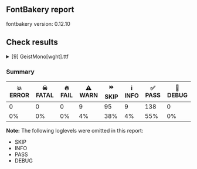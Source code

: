 ## FontBakery report

fontbakery version: 0.12.10





## Check results



<details><summary>[9] GeistMono[wght].ttf</summary>
<div>
<details>
    <summary>⚠️ <b>WARN</b> Checking correctness of monospaced metadata. <a href="https://fontbakery.readthedocs.io/en/stable/fontbakery/checks/opentype.name.html#"></a></summary>
    <div>







* ⚠️ **WARN** <p>The OpenType spec recommends at <a href="https://learn.microsoft.com/en-us/typography/opentype/spec/recom#hhea-table">https://learn.microsoft.com/en-us/typography/opentype/spec/recom#hhea-table</a> that hhea.numberOfHMetrics be set to 3 but this font has 833 instead.
Please read <a href="https://github.com/fonttools/fonttools/issues/3014">https://github.com/fonttools/fonttools/issues/3014</a> to decide whether this makes sense for your font.</p>
 [code: bad-numberOfHMetrics]



</div>
</details>

<details>
    <summary>⚠️ <b>WARN</b> Check accent of Lcaron, dcaron, lcaron, tcaron <a href="https://fontbakery.readthedocs.io/en/stable/fontbakery/checks/universal.html#"></a></summary>
    <div>









* ⚠️ **WARN** <p>dcaron is decomposed and therefore could not be checked. Please check manually.</p>
 [code: decomposed-outline]



* ⚠️ **WARN** <p>tcaron is decomposed and therefore could not be checked. Please check manually.</p>
 [code: decomposed-outline]



</div>
</details>

<details>
    <summary>⚠️ <b>WARN</b> Check font contains no unreachable glyphs <a href="https://fontbakery.readthedocs.io/en/stable/fontbakery/checks/universal.glyphset.html#"></a></summary>
    <div>







* ⚠️ **WARN** <p>The following glyphs could not be reached by codepoint or substitution rules:</p>
<pre><code>- blackCircled

- less_exclam_hyphen_hyphen_hyphen.liga

- numbersign_underscore.liga

- numbersign_underscore_parenleft.liga

- period_period_equal.liga

- slash_equal_equal.liga

- uni0306.cy
</code></pre>
 [code: unreachable-glyphs]



</div>
</details>

<details>
    <summary>⚠️ <b>WARN</b> Glyph names are all valid? <a href="https://fontbakery.readthedocs.io/en/stable/fontbakery/checks/universal.glyphnames.html#"></a></summary>
    <div>







* ⚠️ **WARN** <p>The following glyph names may be too long for some legacy systems which may expect a maximum 31-characters length limit:
asciitilde_asciitilde_greater.liga, hyphen_hyphen_hyphen_greater.liga, less_exclam_hyphen_hyphen_hyphen.liga, numbersign_numbersign_numbersign.liga and numbersign_underscore_parenleft.liga</p>
 [code: legacy-long-names]



</div>
</details>

<details>
    <summary>⚠️ <b>WARN</b> Validate size, and resolution of article images, and ensure article page has minimum length and includes visual assets. <a href="https://fontbakery.readthedocs.io/en/stable/fontbakery/checks/googlefonts.article.html#"></a></summary>
    <div>







* ⚠️ **WARN** <p>Family metadata at fonts/GeistMono/variable does not have an article.</p>
 [code: lacks-article]



</div>
</details>

<details>
    <summary>⚠️ <b>WARN</b> Check for codepoints not covered by METADATA subsets. <a href="https://fontbakery.readthedocs.io/en/stable/fontbakery/checks/googlefonts.subsets.html#"></a></summary>
    <div>







* ⚠️ **WARN** <p>The following codepoints supported by the font are not covered by
any subsets defined in the font's metadata file, and will never
be served. You can solve this by either manually adding additional
subset declarations to METADATA.pb, or by editing the glyphset
definitions.</p>
<ul>
<li>U+02B9 MODIFIER LETTER PRIME: not included in any glyphset definition</li>
<li>U+02C7 CARON: try adding one of: yi, canadian-aboriginal, tifinagh</li>
<li>U+02C8 MODIFIER LETTER VERTICAL LINE: not included in any glyphset definition</li>
<li>U+02D8 BREVE: try adding one of: yi, canadian-aboriginal</li>
<li>U+02D9 DOT ABOVE: try adding one of: yi, canadian-aboriginal</li>
<li>U+02DB OGONEK: try adding one of: yi, canadian-aboriginal</li>
<li>U+02DD DOUBLE ACUTE ACCENT: not included in any glyphset definition</li>
<li>U+0302 COMBINING CIRCUMFLEX ACCENT: try adding one of: coptic, tifinagh, cherokee, math</li>
<li>U+0306 COMBINING BREVE: try adding one of: tifinagh, old-permic</li>
<li>U+0307 COMBINING DOT ABOVE: try adding one of: tai-le, coptic, malayalam, tifinagh, old-permic, canadian-aboriginal, math, syriac</li>
<li>U+030A COMBINING RING ABOVE: try adding syriac</li>
<li>U+030B COMBINING DOUBLE ACUTE ACCENT: try adding one of: osage, cherokee</li>
<li>U+030C COMBINING CARON: try adding one of: cherokee, tai-le</li>
<li>U+0312 COMBINING TURNED COMMA ABOVE: not included in any glyphset definition</li>
<li>U+0326 COMBINING COMMA BELOW: not included in any glyphset definition</li>
<li>U+0327 COMBINING CEDILLA: not included in any glyphset definition</li>
<li>U+0328 COMBINING OGONEK: not included in any glyphset definition</li>
<li>U+0335 COMBINING SHORT STROKE OVERLAY: not included in any glyphset definition</li>
<li>U+0336 COMBINING LONG STROKE OVERLAY: not included in any glyphset definition</li>
<li>U+0337 COMBINING SHORT SOLIDUS OVERLAY: not included in any glyphset definition</li>
<li>U+0338 COMBINING LONG SOLIDUS OVERLAY: not included in any glyphset definition</li>
<li>U+039B GREEK CAPITAL LETTER LAMDA: try adding one of: greek, math, elbasan</li>
<li>U+03A9 GREEK CAPITAL LETTER OMEGA: try adding one of: greek, math, elbasan</li>
<li>U+03BB GREEK SMALL LETTER LAMDA: try adding one of: greek, math</li>
<li>U+03C0 GREEK SMALL LETTER PI: try adding one of: yi, greek, math</li>
<li>U+0E3F THAI CURRENCY SYMBOL BAHT: try adding thai</li>
<li>U+1EBC LATIN CAPITAL LETTER E WITH TILDE: try adding vietnamese</li>
<li>U+1EBD LATIN SMALL LETTER E WITH TILDE: try adding vietnamese</li>
<li>U+2021 DOUBLE DAGGER: try adding adlam</li>
<li>U+2030 PER MILLE SIGN: try adding adlam</li>
<li>U+2070 SUPERSCRIPT ZERO: not included in any glyphset definition</li>
<li>U+2075 SUPERSCRIPT FIVE: not included in any glyphset definition</li>
<li>U+2076 SUPERSCRIPT SIX: not included in any glyphset definition</li>
<li>U+2077 SUPERSCRIPT SEVEN: not included in any glyphset definition</li>
<li>U+2078 SUPERSCRIPT EIGHT: not included in any glyphset definition</li>
<li>U+2079 SUPERSCRIPT NINE: not included in any glyphset definition</li>
<li>U+2080 SUBSCRIPT ZERO: not included in any glyphset definition</li>
<li>U+2081 SUBSCRIPT ONE: not included in any glyphset definition</li>
<li>U+2082 SUBSCRIPT TWO: not included in any glyphset definition</li>
<li>U+2083 SUBSCRIPT THREE: not included in any glyphset definition</li>
<li>U+2084 SUBSCRIPT FOUR: not included in any glyphset definition</li>
<li>U+2085 SUBSCRIPT FIVE: not included in any glyphset definition</li>
<li>U+2086 SUBSCRIPT SIX: not included in any glyphset definition</li>
<li>U+2087 SUBSCRIPT SEVEN: not included in any glyphset definition</li>
<li>U+2088 SUBSCRIPT EIGHT: not included in any glyphset definition</li>
<li>U+2089 SUBSCRIPT NINE: not included in any glyphset definition</li>
<li>U+2107 EULER CONSTANT: not included in any glyphset definition</li>
<li>U+2117 SOUND RECORDING COPYRIGHT: not included in any glyphset definition</li>
<li>U+2153 VULGAR FRACTION ONE THIRD: not included in any glyphset definition</li>
<li>U+2154 VULGAR FRACTION TWO THIRDS: not included in any glyphset definition</li>
<li>U+2155 VULGAR FRACTION ONE FIFTH: not included in any glyphset definition</li>
<li>U+215B VULGAR FRACTION ONE EIGHTH: not included in any glyphset definition</li>
<li>U+215C VULGAR FRACTION THREE EIGHTHS: not included in any glyphset definition</li>
<li>U+215D VULGAR FRACTION FIVE EIGHTHS: not included in any glyphset definition</li>
<li>U+215E VULGAR FRACTION SEVEN EIGHTHS: not included in any glyphset definition</li>
<li>U+2190 LEFTWARDS ARROW: try adding one of: math, symbols</li>
<li>U+2192 RIGHTWARDS ARROW: try adding one of: math, symbols</li>
<li>U+2194 LEFT RIGHT ARROW: try adding one of: math, symbols</li>
<li>U+2195 UP DOWN ARROW: try adding one of: math, symbols</li>
<li>U+2196 NORTH WEST ARROW: try adding one of: math, symbols</li>
<li>U+2197 NORTH EAST ARROW: try adding one of: math, symbols</li>
<li>U+2198 SOUTH EAST ARROW: try adding one of: math, symbols</li>
<li>U+2199 SOUTH WEST ARROW: try adding one of: math, symbols</li>
<li>U+219D RIGHTWARDS WAVE ARROW: try adding math</li>
<li>U+21A9 LEFTWARDS ARROW WITH HOOK: try adding math</li>
<li>U+21AA RIGHTWARDS ARROW WITH HOOK: try adding math</li>
<li>U+21B0 UPWARDS ARROW WITH TIP LEFTWARDS: try adding math</li>
<li>U+21B1 UPWARDS ARROW WITH TIP RIGHTWARDS: try adding math</li>
<li>U+21B3 DOWNWARDS ARROW WITH TIP RIGHTWARDS: try adding math</li>
<li>U+21B4 RIGHTWARDS ARROW WITH CORNER DOWNWARDS: try adding math</li>
<li>U+21B5 DOWNWARDS ARROW WITH CORNER LEFTWARDS: try adding math</li>
<li>U+21E4 LEFTWARDS ARROW TO BAR: try adding math</li>
<li>U+21E5 RIGHTWARDS ARROW TO BAR: try adding math</li>
<li>U+21E7 UPWARDS WHITE ARROW: try adding symbols</li>
<li>U+2202 PARTIAL DIFFERENTIAL: try adding math</li>
<li>U+2206 INCREMENT: try adding math</li>
<li>U+220F N-ARY PRODUCT: try adding math</li>
<li>U+2211 N-ARY SUMMATION: try adding math</li>
<li>U+221A SQUARE ROOT: try adding math</li>
<li>U+221E INFINITY: try adding math</li>
<li>U+222B INTEGRAL: try adding math</li>
<li>U+2248 ALMOST EQUAL TO: try adding math</li>
<li>U+2260 NOT EQUAL TO: try adding math</li>
<li>U+2264 LESS-THAN OR EQUAL TO: try adding math</li>
<li>U+2265 GREATER-THAN OR EQUAL TO: try adding math</li>
<li>U+2326 ERASE TO THE RIGHT: try adding symbols</li>
<li>U+2327 X IN A RECTANGLE BOX: try adding symbols</li>
<li>U+232B ERASE TO THE LEFT: try adding symbols</li>
<li>U+23CE RETURN SYMBOL: try adding symbols</li>
<li>U+240B SYMBOL FOR VERTICAL TABULATION: try adding symbols</li>
<li>U+240C SYMBOL FOR FORM FEED: try adding symbols</li>
<li>U+2423 OPEN BOX: try adding symbols</li>
<li>U+2460 CIRCLED DIGIT ONE: try adding one of: yi, mongolian, symbols</li>
<li>U+2461 CIRCLED DIGIT TWO: try adding one of: yi, mongolian, symbols</li>
<li>U+2462 CIRCLED DIGIT THREE: try adding one of: yi, mongolian, symbols</li>
<li>U+2463 CIRCLED DIGIT FOUR: try adding one of: yi, mongolian, symbols</li>
<li>U+2464 CIRCLED DIGIT FIVE: try adding one of: yi, mongolian, symbols</li>
<li>U+2465 CIRCLED DIGIT SIX: try adding one of: yi, mongolian, symbols</li>
<li>U+2466 CIRCLED DIGIT SEVEN: try adding one of: yi, mongolian, symbols</li>
<li>U+2467 CIRCLED DIGIT EIGHT: try adding one of: yi, mongolian, symbols</li>
<li>U+2468 CIRCLED DIGIT NINE: try adding one of: yi, mongolian, symbols</li>
<li>U+24EA CIRCLED DIGIT ZERO: try adding symbols</li>
<li>U+24FF NEGATIVE CIRCLED DIGIT ZERO: try adding symbols</li>
<li>U+2500 BOX DRAWINGS LIGHT HORIZONTAL: not included in any glyphset definition</li>
<li>U+2502 BOX DRAWINGS LIGHT VERTICAL: not included in any glyphset definition</li>
<li>U+250C BOX DRAWINGS LIGHT DOWN AND RIGHT: not included in any glyphset definition</li>
<li>U+2514 BOX DRAWINGS LIGHT UP AND RIGHT: not included in any glyphset definition</li>
<li>U+251C BOX DRAWINGS LIGHT VERTICAL AND RIGHT: not included in any glyphset definition</li>
<li>U+25B2 BLACK UP-POINTING TRIANGLE: try adding symbols</li>
<li>U+25B3 WHITE UP-POINTING TRIANGLE: try adding one of: math, symbols</li>
<li>U+25B6 BLACK RIGHT-POINTING TRIANGLE: try adding symbols</li>
<li>U+25B7 WHITE RIGHT-POINTING TRIANGLE: try adding one of: math, symbols</li>
<li>U+25BC BLACK DOWN-POINTING TRIANGLE: try adding symbols</li>
<li>U+25BD WHITE DOWN-POINTING TRIANGLE: try adding one of: math, symbols</li>
<li>U+25C0 BLACK LEFT-POINTING TRIANGLE: try adding symbols</li>
<li>U+25C1 WHITE LEFT-POINTING TRIANGLE: try adding one of: math, symbols</li>
<li>U+25CA LOZENGE: try adding one of: math, symbols</li>
<li>U+25CB WHITE CIRCLE: try adding symbols</li>
<li>U+25CC DOTTED CIRCLE: try adding one of: rejang, bassa-vah, siddham, ahom, phags-pa, pahawh-hmong, buhid, osage, tifinagh, old-permic, new-tai-lue, tai-viet, mahajani, tirhuta, tagalog, kaithi, sharada, thaana, kannada, hebrew, tai-le, mongolian, hanifi-rohingya, warang-citi, khojki, canadian-aboriginal, kharoshthi, batak, manichaean, newa, tamil, buginese, limbu, bengali, marchen, bhaiksuki, modi, syriac, cham, duployan, mandaic, balinese, telugu, tai-tham, armenian, gurmukhi, takri, gujarati, kayah-li, mende-kikakui, masaram-gondi, psalter-pahlavi, saurashtra, khmer, sinhala, soyombo, caucasian-albanian, music, khudawadi, adlam, symbols, zanabazar-square, wancho, brahmi, lepcha, javanese, oriya, malayalam, myanmar, gunjala-gondi, yi, tagbanwa, grantha, lao, sogdian, thai, sundanese, chakma, hanunoo, elbasan, tibetan, dogra, miao, meetei-mayek, nko, coptic, syloti-nagri, devanagari, math</li>
<li>U+25CF BLACK CIRCLE: try adding symbols</li>
<li>U+2776 DINGBAT NEGATIVE CIRCLED DIGIT ONE: try adding symbols</li>
<li>U+2777 DINGBAT NEGATIVE CIRCLED DIGIT TWO: try adding symbols</li>
<li>U+2778 DINGBAT NEGATIVE CIRCLED DIGIT THREE: try adding symbols</li>
<li>U+2779 DINGBAT NEGATIVE CIRCLED DIGIT FOUR: try adding symbols</li>
<li>U+277A DINGBAT NEGATIVE CIRCLED DIGIT FIVE: try adding symbols</li>
<li>U+277B DINGBAT NEGATIVE CIRCLED DIGIT SIX: try adding symbols</li>
<li>U+277C DINGBAT NEGATIVE CIRCLED DIGIT SEVEN: try adding symbols</li>
<li>U+277D DINGBAT NEGATIVE CIRCLED DIGIT EIGHT: try adding symbols</li>
<li>U+277E DINGBAT NEGATIVE CIRCLED DIGIT NINE: try adding symbols</li>
<li>U+3003 DITTO MARK: try adding one of: yi, phags-pa, chinese-simplified, japanese, chinese-traditional, chinese-hongkong</li>
<li>U+3008 LEFT ANGLE BRACKET: try adding one of: yi, tai-le, phags-pa, chinese-simplified, japanese, chinese-traditional, chinese-hongkong</li>
<li>U+3009 RIGHT ANGLE BRACKET: try adding one of: yi, tai-le, phags-pa, chinese-simplified, japanese, chinese-traditional, chinese-hongkong</li>
<li>U+300A LEFT DOUBLE ANGLE BRACKET: try adding one of: yi, tai-le, phags-pa, chinese-simplified, lisu, japanese, chinese-traditional, mongolian, chinese-hongkong</li>
<li>U+300B RIGHT DOUBLE ANGLE BRACKET: try adding one of: yi, tai-le, phags-pa, chinese-simplified, lisu, japanese, chinese-traditional, mongolian, chinese-hongkong</li>
<li>U+300C LEFT CORNER BRACKET: try adding one of: yi, phags-pa, mongolian, chinese-simplified, japanese, chinese-traditional, chinese-hongkong</li>
<li>U+300D RIGHT CORNER BRACKET: try adding one of: yi, phags-pa, mongolian, chinese-simplified, japanese, chinese-traditional, chinese-hongkong</li>
<li>U+300E LEFT WHITE CORNER BRACKET: try adding one of: yi, phags-pa, mongolian, chinese-simplified, japanese, chinese-traditional, chinese-hongkong</li>
<li>U+300F RIGHT WHITE CORNER BRACKET: try adding one of: yi, phags-pa, mongolian, chinese-simplified, japanese, chinese-traditional, chinese-hongkong</li>
<li>U+3010 LEFT BLACK LENTICULAR BRACKET: try adding one of: yi, phags-pa, chinese-simplified, japanese, chinese-traditional, chinese-hongkong</li>
<li>U+3011 RIGHT BLACK LENTICULAR BRACKET: try adding one of: yi, phags-pa, chinese-simplified, japanese, chinese-traditional, chinese-hongkong</li>
<li>U+3014 LEFT TORTOISE SHELL BRACKET: try adding one of: yi, phags-pa, chinese-simplified, japanese, chinese-traditional, chinese-hongkong</li>
<li>U+3015 RIGHT TORTOISE SHELL BRACKET: try adding one of: yi, phags-pa, chinese-simplified, japanese, chinese-traditional, chinese-hongkong</li>
<li>U+3016 LEFT WHITE LENTICULAR BRACKET: try adding one of: yi, phags-pa, chinese-simplified, japanese, chinese-traditional, chinese-hongkong</li>
<li>U+3017 RIGHT WHITE LENTICULAR BRACKET: try adding one of: yi, phags-pa, chinese-simplified, japanese, chinese-traditional, chinese-hongkong</li>
<li>U+301C WAVE DASH: try adding japanese</li>
<li>U+F8FF : not included in any glyphset definition</li>
</ul>
<p>Or you can add the above codepoints to one of the subsets supported by the font: <code>cyrillic</code>, <code>cyrillic-ext</code>, <code>latin</code>, <code>latin-ext</code></p>
 [code: unreachable-subsetting]



</div>
</details>

<details>
    <summary>⚠️ <b>WARN</b> Ensure soft_dotted characters lose their dot when combined with marks that replace the dot. <a href="https://fontbakery.readthedocs.io/en/stable/fontbakery/checks/shaping.html#"></a></summary>
    <div>







* ⚠️ **WARN** <p>The dot of soft dotted characters used in orthographies <em>must</em> disappear in the following strings: į̀ į́ į̂ į̃ į̄ į̌ і́</p>
<p>The dot of soft dotted characters <em>should</em> disappear in other cases, for example: į̆ į̇ į̈ į̊ į̋ į̒ į̦̀ į̦́ į̦̂ į̦̃ į̦̄ į̦̆ į̦̇ į̦̈ į̦̊ į̦̋ į̦̌ į̦̒ į̧̀ į̧́</p>
<p>Your font fully covers the following languages that require the soft-dotted feature: Navajo (Latn, 166,319 speakers), Dutch (Latn, 31,709,104 speakers), Ukrainian (Cyrl, 29,273,587 speakers), Belarusian (Cyrl, 10,064,517 speakers), Lithuanian (Latn, 2,357,094 speakers).</p>
<p>Your font does <em>not</em> cover the following languages that require the soft-dotted feature: Basaa (Latn, 332,940 speakers), Mfumte (Latn, 79,000 speakers), Mango (Latn, 77,000 speakers), Fur (Latn, 1,230,163 speakers), Gulay (Latn, 250,478 speakers), Ngbaka (Latn, 1,020,000 speakers), Yala (Latn, 200,000 speakers), Kom (Latn, 360,685 speakers), Ma’di (Latn, 584,000 speakers), South Central Banda (Latn, 244,000 speakers), Mundani (Latn, 34,000 speakers), Dii (Latn, 71,000 speakers), Lugbara (Latn, 2,200,000 speakers), Nateni (Latn, 100,000 speakers), Dan (Latn, 1,099,244 speakers), Avokaya (Latn, 100,000 speakers), Makaa (Latn, 221,000 speakers), Koonzime (Latn, 40,000 speakers), Igbo (Latn, 27,823,640 speakers), Vute (Latn, 21,000 speakers), Sar (Latn, 500,000 speakers), Ijo, Southeast (Latn, 2,471,000 speakers), Ekpeye (Latn, 226,000 speakers), Cicipu (Latn, 44,000 speakers), Bafut (Latn, 158,146 speakers), Nzakara (Latn, 50,000 speakers), Aghem (Latn, 38,843 speakers), Zapotec (Latn, 490,000 speakers), Bete-Bendi (Latn, 100,000 speakers), Ebira (Latn, 2,200,000 speakers), Southern Kisi (Latn, 360,000 speakers), Ejagham (Latn, 120,000 speakers), Kpelle, Guinea (Latn, 622,000 speakers).</p>
 [code: soft-dotted]



</div>
</details>

<details>
    <summary>⚠️ <b>WARN</b> Ensure variable fonts include an avar table. <a href="https://fontbakery.readthedocs.io/en/stable/fontbakery/checks/googlefonts.varfont.html#"></a></summary>
    <div>







* ⚠️ **WARN** <p>This variable font does not have an avar table.</p>
 [code: missing-avar]



</div>
</details>

<details>
    <summary>⚠️ <b>WARN</b> Checking OS/2 achVendID. <a href="https://fontbakery.readthedocs.io/en/stable/fontbakery/checks/googlefonts.os2.html#"></a></summary>
    <div>







* ⚠️ **WARN** <p>OS/2 VendorID value 'VRCL' is not yet recognized. If you registered it recently, then it's safe to ignore this warning message. Otherwise, you should set it to your own unique 4 character code, and register it with Microsoft at <a href="https://www.microsoft.com/typography/links/vendorlist.aspx">https://www.microsoft.com/typography/links/vendorlist.aspx</a></p>
 [code: unknown]



</div>
</details>
</div>
</details>




### Summary

| 💥 ERROR | ☠ FATAL | 🔥 FAIL | ⚠️ WARN | ⏩ SKIP | ℹ️ INFO | ✅ PASS | 🔎 DEBUG | 
| ---|---|---|---|---|---|---|---|
| 0 | 0 | 0 | 9 | 95 | 9 | 138 | 0 | 
| 0% | 0% | 0% | 4% | 38% | 4% | 55% | 0% | 



**Note:** The following loglevels were omitted in this report:


* SKIP
* INFO
* PASS
* DEBUG
